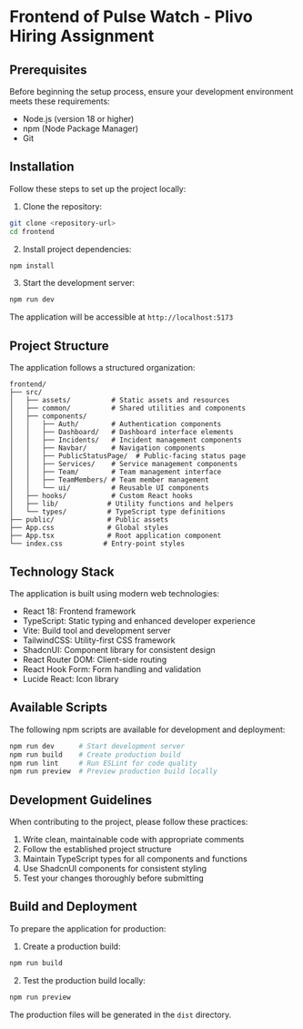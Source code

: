 # Frontend of Pulse Watch - Plivo Hiring Assignment

## Prerequisites

Before beginning the setup process, ensure your development environment meets these requirements:

- Node.js (version 18 or higher)
- npm (Node Package Manager)
- Git

## Installation

Follow these steps to set up the project locally:

1. Clone the repository:

```bash
git clone <repository-url>
cd frontend
```

2. Install project dependencies:

```bash
npm install
```

3. Start the development server:

```bash
npm run dev
```

The application will be accessible at `http://localhost:5173`

## Project Structure

The application follows a structured organization:

```
frontend/
├── src/
│   ├── assets/          # Static assets and resources
│   ├── common/          # Shared utilities and components
│   ├── components/
│   │   ├── Auth/        # Authentication components
│   │   ├── Dashboard/   # Dashboard interface elements
│   │   ├── Incidents/   # Incident management components
│   │   ├── Navbar/      # Navigation components
│   │   ├── PublicStatusPage/  # Public-facing status page
│   │   ├── Services/    # Service management components
│   │   ├── Team/        # Team management interface
│   │   ├── TeamMembers/ # Team member management
│   │   └── ui/          # Reusable UI components
│   ├── hooks/           # Custom React hooks
│   ├── lib/            # Utility functions and helpers
│   └── types/          # TypeScript type definitions
├── public/             # Public assets
├── App.css             # Global styles
├── App.tsx             # Root application component
└── index.css          # Entry-point styles
```

## Technology Stack

The application is built using modern web technologies:

- React 18: Frontend framework
- TypeScript: Static typing and enhanced developer experience
- Vite: Build tool and development server
- TailwindCSS: Utility-first CSS framework
- ShadcnUI: Component library for consistent design
- React Router DOM: Client-side routing
- React Hook Form: Form handling and validation
- Lucide React: Icon library

## Available Scripts

The following npm scripts are available for development and deployment:

```bash
npm run dev      # Start development server
npm run build    # Create production build
npm run lint     # Run ESLint for code quality
npm run preview  # Preview production build locally
```

## Development Guidelines

When contributing to the project, please follow these practices:

1. Write clean, maintainable code with appropriate comments
2. Follow the established project structure
3. Maintain TypeScript types for all components and functions
4. Use ShadcnUI components for consistent styling
5. Test your changes thoroughly before submitting

## Build and Deployment

To prepare the application for production:

1. Create a production build:

```bash
npm run build
```

2. Test the production build locally:

```bash
npm run preview
```

The production files will be generated in the `dist` directory.
